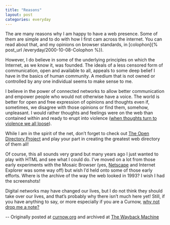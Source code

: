 ```yaml
---
title: "Reasons"
layout: post
categories: everyday
---
```


The are many reasons why I am happy to have a web presence. Some of them are simple and to do with how I first cam across the internet. You can read about that, and my opinions on browser standards, in [colophon]{% post_url /everyday/2000-10-08-Colophon %}).

However, I do believe in some of the underlying principles on which the Internet, as we know it, was founded. The ideals of a less censored form of communication, open and available to all, appeals to some deep belief I have in the basics of human community. A medium that is not owned or controlled by any one individual seems to make sense to me.

I believe in the power of connected networks to allow better communication and empower people who would not otherwise have a voice. The world is better for open and free expression of opinions and thoughts even if, sometimes, we disagree with those opinions or find them, somehow, unpleasant. I would rather thoughts and feelings were on the web than contained within and ready to erupt into violence ([when thoughts turn to violence we all loose](http://web.archive.org/web/20040929095553/http://www.geocities.com/corkymcg/crime/proj005.html)).

While I am in the spirit of the net, don’t forget to check out [The Open Directory Project](http://web.archive.org/web/20000706201149/http://www.dmoz.org//) and play your part in creating the greatest web directory of them all!

Of course, this all sounds very grand but many years ago I just wanted to play with HTML and see what I could do. I’ve moved on a lot from those early experiments with the Mosaic Browser (yes, [Netscape](http://web.archive.org/web/20000621035407/http://home.netscape.com/index1.html) and Internet Explorer was some way off) but wish I’d held onto some of those early efforts. Where is the archive of the way the web looked in 1993? I wish I had the screenshots!

Digital networks may have changed our lives, but I do not think they should take over our lives, and that’s probably why there isn’t much here yet! Still, if you have anything to say, or more especially if you are a Curnow, [why not drop me a note?](https://www.curnow.org/contact-jon/)

--
Originally posted at [curnow.org](https://www.curnow.org/2000/07/reasons/) and archived at [The Wayback Machine](http://web.archive.org/web/*/http://www.curnow.org/2000/07/reasons/)
